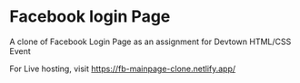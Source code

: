 # Facebook login Page
 A clone of Facebook  Login Page as an assignment for Devtown HTML/CSS Event

For Live hosting, visit https://fb-mainpage-clone.netlify.app/
